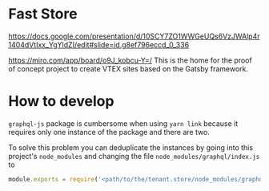 # Fast Store

https://docs.google.com/presentation/d/10SCY7ZO1WWGeUQs6VzJWAlp4r1404dVtIxx_YgYldZI/edit#slide=id.g8ef796eccd_0_336

https://miro.com/app/board/o9J_kobcu-Y=/
This is the home for the proof of concept project to create VTEX sites based on the Gatsby framework.

# How to develop
`graphql-js` package is cumbersome when using `yarn link` because it requires only one instance of the package and there are two.

To solve this problem you can deduplicate the instances by going into this project's `node_modules` and changing the file `node_modules/graphql/index.js` to

```js
module.exports = require('<path/to/the/tenant.store/node_modules/graphql/index.js>')
```
